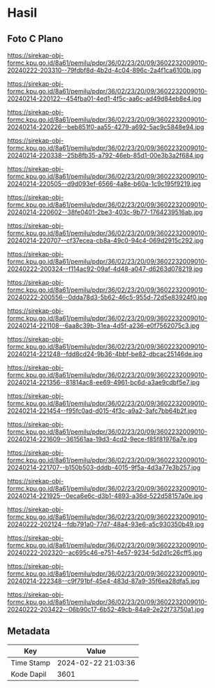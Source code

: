 # Hasil

## Foto C Plano

https://sirekap-obj-formc.kpu.go.id/8a61/pemilu/pdpr/36/02/23/20/09/3602232009010-20240222-203310--79fdbf8d-4b2d-4c04-896c-2a4f1ca6100b.jpg

https://sirekap-obj-formc.kpu.go.id/8a61/pemilu/pdpr/36/02/23/20/09/3602232009010-20240214-220122--454fba01-4ed1-4f5c-aa6c-ad49d84eb8e4.jpg

https://sirekap-obj-formc.kpu.go.id/8a61/pemilu/pdpr/36/02/23/20/09/3602232009010-20240214-220226--beb851f0-aa55-4279-a692-5ac9c5848e94.jpg

https://sirekap-obj-formc.kpu.go.id/8a61/pemilu/pdpr/36/02/23/20/09/3602232009010-20240214-220338--25b8fb35-a792-46eb-85d1-00e3b3a2f684.jpg

https://sirekap-obj-formc.kpu.go.id/8a61/pemilu/pdpr/36/02/23/20/09/3602232009010-20240214-220505--d9d093ef-6566-4a8e-b60a-1c9c195f9219.jpg

https://sirekap-obj-formc.kpu.go.id/8a61/pemilu/pdpr/36/02/23/20/09/3602232009010-20240214-220602--38fe0401-2be3-403c-9b77-1764239516ab.jpg

https://sirekap-obj-formc.kpu.go.id/8a61/pemilu/pdpr/36/02/23/20/09/3602232009010-20240214-220707--cf37ecea-cb8a-49c0-94c4-069d2915c292.jpg

https://sirekap-obj-formc.kpu.go.id/8a61/pemilu/pdpr/36/02/23/20/09/3602232009010-20240222-200324--f114ac92-09af-4d48-a047-d6263d078219.jpg

https://sirekap-obj-formc.kpu.go.id/8a61/pemilu/pdpr/36/02/23/20/09/3602232009010-20240222-200556--0dda78d3-5b62-46c5-955d-72d5e83924f0.jpg

https://sirekap-obj-formc.kpu.go.id/8a61/pemilu/pdpr/36/02/23/20/09/3602232009010-20240214-221108--6aa8c39b-31ea-4d5f-a236-e0f7562075c3.jpg

https://sirekap-obj-formc.kpu.go.id/8a61/pemilu/pdpr/36/02/23/20/09/3602232009010-20240214-221248--fdd8cd24-9b36-4bbf-be82-dbcac25146de.jpg

https://sirekap-obj-formc.kpu.go.id/8a61/pemilu/pdpr/36/02/23/20/09/3602232009010-20240214-221356--81814ac8-ee69-4961-bc6d-a3ae9cdbf5e7.jpg

https://sirekap-obj-formc.kpu.go.id/8a61/pemilu/pdpr/36/02/23/20/09/3602232009010-20240214-221454--f95fc0ad-d015-4f3c-a9a2-3afc7bb64b2f.jpg

https://sirekap-obj-formc.kpu.go.id/8a61/pemilu/pdpr/36/02/23/20/09/3602232009010-20240214-221609--361561aa-19d3-4cd2-9ece-f85f81976a7e.jpg

https://sirekap-obj-formc.kpu.go.id/8a61/pemilu/pdpr/36/02/23/20/09/3602232009010-20240214-221707--b150b503-dddb-4015-9f5a-4d3a77e3b257.jpg

https://sirekap-obj-formc.kpu.go.id/8a61/pemilu/pdpr/36/02/23/20/09/3602232009010-20240214-221925--0eca6e6c-d3b1-4893-a36d-522d58157a0e.jpg

https://sirekap-obj-formc.kpu.go.id/8a61/pemilu/pdpr/36/02/23/20/09/3602232009010-20240222-202124--fdb791a0-77d7-48a4-93e6-a5c930350b49.jpg

https://sirekap-obj-formc.kpu.go.id/8a61/pemilu/pdpr/36/02/23/20/09/3602232009010-20240222-202320--ac695c46-e751-4e57-9234-5d2d1c26cff5.jpg

https://sirekap-obj-formc.kpu.go.id/8a61/pemilu/pdpr/36/02/23/20/09/3602232009010-20240214-222348--c9f791bf-45e4-483d-87a9-35f6ea28dfa5.jpg

https://sirekap-obj-formc.kpu.go.id/8a61/pemilu/pdpr/36/02/23/20/09/3602232009010-20240222-203422--06b90c17-6b52-49cb-84a9-2e22f73750a1.jpg


## Metadata

| Key        | Value               |
| ---------- | ------------------- |
| Time Stamp | 2024-02-22 21:03:36 |
| Kode Dapil | 3601                |




